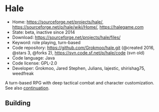 # Hale

- Home: https://sourceforge.net/projects/hale/, https://sourceforge.net/p/hale/wiki/Home/, https://halegame.com
- State: beta, inactive since 2014
- Download: https://sourceforge.net/projects/hale/files/
- Keyword: role playing, turn-based
- Code repository: https://github.com/Grokmoo/hale.git (@created 2016, @stars 3, @forks 2), https://svn.code.sf.net/p/hale/code (svn old)
- Code language: Java
- Code license: GPL-2.0
- Developer: Grokmoo, Jared Stephen, Julians, lajestic, shirishag75, weedfreak

A turn-based RPG with deep tactical combat and character customization.
See also [continuation](https://github.com/Trilarion/hale).

## Building
